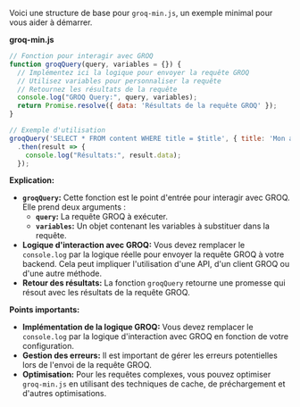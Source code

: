Voici une structure de base pour `groq-min.js`, un exemple minimal pour vous aider à démarrer. 

**groq-min.js**

```javascript
// Fonction pour interagir avec GROQ
function groqQuery(query, variables = {}) {
  // Implémentez ici la logique pour envoyer la requête GROQ
  // Utilisez variables pour personnaliser la requête
  // Retournez les résultats de la requête
  console.log("GROQ Query:", query, variables);
  return Promise.resolve({ data: 'Résultats de la requête GROQ' });
}

// Exemple d'utilisation
groqQuery('SELECT * FROM content WHERE title = $title', { title: 'Mon article' })
  .then(result => {
    console.log("Résultats:", result.data);
  });

```

**Explication:**

* **`groqQuery`:** Cette fonction est le point d'entrée pour interagir avec GROQ. Elle prend deux arguments :
    * **`query`:** La requête GROQ à exécuter.
    * **`variables`:** Un objet contenant les variables à substituer dans la requête.
* **Logique d'interaction avec GROQ:** Vous devez remplacer le `console.log` par la logique réelle pour envoyer la requête GROQ à votre backend. Cela peut impliquer l'utilisation d'une API, d'un client GROQ ou d'une autre méthode.
* **Retour des résultats:** La fonction `groqQuery` retourne une promesse qui résout avec les résultats de la requête GROQ.

**Points importants:**

* **Implémentation de la logique GROQ:** Vous devez remplacer le `console.log` par la logique d'interaction avec GROQ en fonction de votre configuration.
* **Gestion des erreurs:** Il est important de gérer les erreurs potentielles lors de l'envoi de la requête GROQ.
* **Optimisation:** Pour les requêtes complexes, vous pouvez optimiser `groq-min.js` en utilisant des techniques de cache, de préchargement et d'autres optimisations.



